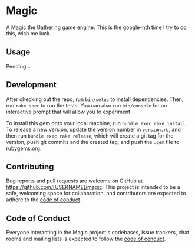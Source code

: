 # Magic

A Magic the Gathering game engine. This is the google-nth time I try to do this, wish me luck.

## Usage

Pending...

## Development

After checking out the repo, run `bin/setup` to install dependencies. Then, run `rake spec` to run the tests. You can also run `bin/console` for an interactive prompt that will allow you to experiment.

To install this gem onto your local machine, run `bundle exec rake install`. To release a new version, update the version number in `version.rb`, and then run `bundle exec rake release`, which will create a git tag for the version, push git commits and the created tag, and push the `.gem` file to [rubygems.org](https://rubygems.org).

## Contributing

Bug reports and pull requests are welcome on GitHub at https://github.com/[USERNAME]/magic. This project is intended to be a safe, welcoming space for collaboration, and contributors are expected to adhere to the [code of conduct](https://github.com/[USERNAME]/magic/blob/master/CODE_OF_CONDUCT.md).

## Code of Conduct

Everyone interacting in the Magic project's codebases, issue trackers, chat rooms and mailing lists is expected to follow the [code of conduct](https://github.com/[USERNAME]/magic/blob/master/CODE_OF_CONDUCT.md).
